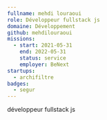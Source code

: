 ```yaml
---
fullname: mehdi louraoui
role: Développeur fullstack js
domaine: Développement
github: mehdilouraoui
missions:
  - start: 2021-05-31
    end: 2022-05-31
    status: service
    employer: BeNext
startups:
  - archifiltre
badges:
  - segur
---
```


développeur fullstack js
